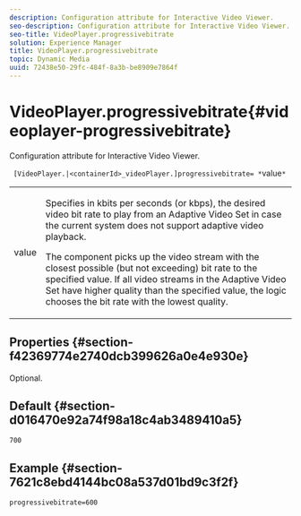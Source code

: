 ```yaml
---
description: Configuration attribute for Interactive Video Viewer.
seo-description: Configuration attribute for Interactive Video Viewer.
seo-title: VideoPlayer.progressivebitrate
solution: Experience Manager
title: VideoPlayer.progressivebitrate
topic: Dynamic Media
uuid: 72438e50-29fc-484f-8a3b-be8909e7864f
---
```


# VideoPlayer.progressivebitrate{#videoplayer-progressivebitrate}

Configuration attribute for Interactive Video Viewer.

 ` [VideoPlayer.|<containerId>_videoPlayer.]progressivebitrate= *`value`*`

<table id="table_C616483932C2482CA9794DDD7313FD7C"> 
 <tbody> 
  <tr> 
   <td colname="col1"> <p> <span class="codeph"> value</span> </p> </td> 
   <td colname="col2"> <p> Specifies in kbits per seconds (or kbps), the desired video bit rate to play from an Adaptive Video Set in case the current system does not support adaptive video playback. </p> <p>The component picks up the video stream with the closest possible (but not exceeding) bit rate to the specified value. If all video streams in the Adaptive Video Set have higher quality than the specified value, the logic chooses the bit rate with the lowest quality. </p> </td> 
  </tr> 
 </tbody> 
</table>

## Properties {#section-f42369774e2740dcb399626a0e4e930e}

Optional.

## Default {#section-d016470e92a74f98a18c4ab3489410a5}

`700`

## Example {#section-7621c8ebd4144bc08a537d01bd9c3f2f}

```
progressivebitrate=600
```

